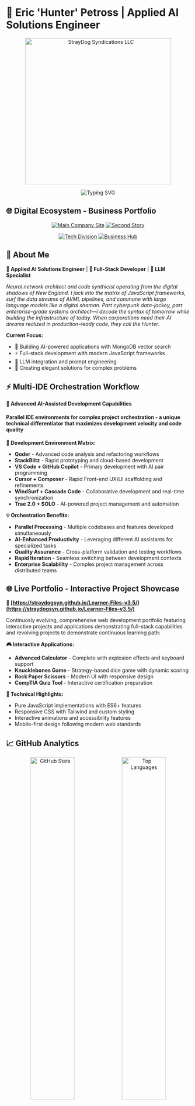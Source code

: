 # 🌙 Eric 'Hunter' Petross | Applied AI Solutions Engineer

<p align="center">
  <img src="./image/README/StrayDog Syndications LLC (Tag (US)).png" alt="StrayDog Syndications LLC" width="400" />
</p>

<p align="center">
  <img src="https://readme-typing-svg.herokuapp.com?font=Fira+Code&size=22&duration=3000&pause=1000&color=7AA2F7&background=1A1B2600&center=true&vCenter=true&width=600&lines=Welcome+to+my+Digital+Ecosystem+%F0%9F%8C%90;Applied+AI+Solutions+Engineer+%F0%9F%A4%96;Full-Stack+Developer+%2B+AI+Specialist+%E2%9A%A1;Building+the+Future%2C+One+Line+at+a+Time+%F0%9F%9A%80" alt="Typing SVG" />
</p>

## 🌐 Digital Ecosystem - Business Portfolio

<p align="center">
  <a href="https://www.straydog-syndications-llc.com/"><img src="https://img.shields.io/badge/🏢%20StrayDog%20Syndications%20LLC-7AA2F7?style=for-the-badge&logo=company&logoColor=1A1B26" alt="Main Company Site" /></a>
  <a href="https://www.straydog-secondstory.org/"><img src="https://img.shields.io/badge/📖%20Second%20Story-BB9AF7?style=for-the-badge&logo=book&logoColor=1A1B26" alt="Second Story" /></a>
</p>
<p align="center">
  <a href="https://www.straydogsyndicationsllc.tech/"><img src="https://img.shields.io/badge/⚡%20Tech%20Division-F7768E?style=for-the-badge&logo=tech&logoColor=1A1B26" alt="Tech Division" /></a>
  <a href="https://straydogsyndicationsllc.biz/"><img src="https://img.shields.io/badge/💼%20Business%20Hub-9ECE6A?style=for-the-badge&logo=business&logoColor=1A1B26" alt="Business Hub" /></a>
</p>

## 🚀 About Me

**🎯 Applied AI Solutions Engineer** | **🌟 Full-Stack Developer** | **🧠 LLM Specialist**

*Neural network architect and code synthicist operating from the digital shadows of New England. I jack into the matrix of JavaScript frameworks, surf the data streams of AI/ML pipelines, and commune with large language models like a digital shaman. Part cyberpunk data-jockey, part enterprise-grade systems architect—I decode the syntax of tomorrow while building the infrastructure of today. When corporations need their AI dreams realized in production-ready code, they call the Hunter.*

**Current Focus:**

- 🤖 Building AI-powered applications with MongoDB vector search
- ⚡ Full-stack development with modern JavaScript frameworks
- 🧠 LLM integration and prompt engineering
- 🌟 Creating elegant solutions for complex problems

## ⚡ Multi-IDE Orchestration Workflow

**🎯 Advanced AI-Assisted Development Capabilities**

#### Parallel IDE environments for complex project orchestration - a unique technical differentiator that maximizes development velocity and code quality

**🚀 Development Environment Matrix:**

- **Qoder** - Advanced code analysis and refactoring workflows
- **StackBlitz** - Rapid prototyping and cloud-based development
- **VS Code + GitHub Copilot** - Primary development with AI pair programming
- **Cursor + Composer** - Rapid Front-end UX\UI scaffolding and refinements 
- **WindSurf + Cascade Code** - Collaborative development and real-time synchronization
- **Trae 2.0 + SOLO** - AI-powered project management and automation

**💡 Orchestration Benefits:**

- **Parallel Processing** - Multiple codebases and features developed simultaneously
- **AI-Enhanced Productivity** - Leveraging different AI assistants for specialized tasks
- **Quality Assurance** - Cross-platform validation and testing workflows
- **Rapid Iteration** - Seamless switching between development contexts
- **Enterprise Scalability** - Complex project management across distributed teams

## 🌐 Live Portfolio - Interactive Project Showcase

**🚀 [https://straydogsyn.github.io/Learner-Files-v3.5/](https://straydogsyn.github.io/Learner-Files-v3.5/)**

Continuosly evolving, comprehensive web development portfolio featuring interactive projects and applications demonstrating full-stack capabilities and revolving projects to demonstrate continuous learning path:

**🎮 Interactive Applications:**

- **Advanced Calculator** - Complete with explosion effects and keyboard support
- **Knucklebones Game** - Strategy-based dice game with dynamic scoring
- **Rock Paper Scissors** - Modern UI with responsive design
- **CompTIA Quiz Tool** - Interactive certification preparation

**💼 Technical Highlights:**

- Pure JavaScript implementations with ES6+ features
- Responsive CSS with Tailwind and custom styling
- Interactive animations and accessibility features
- Mobile-first design following modern web standards

## 📈 GitHub Analytics

<p align="center">
  <img width="49%" src="https://github-readme-stats.vercel.app/api?username=StrayDogSyn&show_icons=true&theme=tokyonight&hide_border=true&bg_color=1A1B26&title_color=7AA2F7&icon_color=BB9AF7&text_color=C0CAF5" alt="GitHub Stats" />
  <img width="49%" src="https://github-readme-stats.vercel.app/api/top-langs/?username=StrayDogSyn&layout=compact&theme=tokyonight&hide_border=true&bg_color=1A1B26&title_color=7AA2F7&text_color=C0CAF5" alt="Top Languages" />
</p>

<p align="center">
  <img width="98%" src="https://github-readme-activity-graph.vercel.app/graph?username=StrayDogSyn&theme=tokyo-night&hide_border=true&bg_color=1A1B26&color=7AA2F7&line=BB9AF7&point=F7768E" alt="Contribution Graph" />
</p>

### 🌟 Advanced AI Orchestration

**Multi-Platform Development Workflow:**

- **Simultaneous IDE Orchestration:** VS Code + Cursor Composer + WindSurf + Qoder + Trae 2.0 + StackBlitz
- **AI Agent Coordination:** Claude + Perplexity for complex reasoning chains  
- **Slack Bot Development:** 3 deployed AI agents for automated community engagement on LLC workspace
- **Visual AI Integration:** Microsoft Designer + Deep Image AI for UI/UX enhancement
- **Advanced Prompt Engineering:** LangChain workflows with token optimization

## 🛠️ Tech Stack & Skills

### 💻 Programming Languages

![JavaScript](https://img.shields.io/badge/JavaScript-E0AF68?style=for-the-badge&logo=javascript&logoColor=1A1B26)
![Python](https://img.shields.io/badge/Python-7AA2F7?style=for-the-badge&logo=python&logoColor=1A1B26)
![HTML5](https://img.shields.io/badge/HTML5-F7768E?style=for-the-badge&logo=html5&logoColor=1A1B26)
![CSS3](https://img.shields.io/badge/CSS3-73DACA?style=for-the-badge&logo=css3&logoColor=1A1B26)

### 🎨 Front-End Development

![React](https://img.shields.io/badge/React-7DCFFF?style=for-the-badge&logo=react&logoColor=1A1B26)
![Next.js](https://img.shields.io/badge/Next.js-24283B?style=for-the-badge&logo=nextdotjs&logoColor=C0CAF5)
![Vite](https://img.shields.io/badge/Vite-BB9AF7?style=for-the-badge&logo=vite&logoColor=1A1B26)
![React Router](https://img.shields.io/badge/React%20Router-F7768E?style=for-the-badge&logo=reactrouter&logoColor=1A1B26)
![jQuery](https://img.shields.io/badge/jQuery-9D7CD8?style=for-the-badge&logo=jquery&logoColor=1A1B26)
![Bootstrap](https://img.shields.io/badge/Bootstrap-BB9AF7?style=for-the-badge&logo=bootstrap&logoColor=1A1B26)
![Tailwind](https://img.shields.io/badge/Tailwind_CSS-73DACA?style=for-the-badge&logo=tailwind-css&logoColor=1A1B26)

### ⚙️ Back-End Development

![Node.js](https://img.shields.io/badge/Node.js-9ECE6A?style=for-the-badge&logo=nodedotjs&logoColor=1A1B26)
![Express.js](https://img.shields.io/badge/Express.js-24283B?style=for-the-badge&logo=express&logoColor=C0CAF5)
![MongoDB](https://img.shields.io/badge/MongoDB-9ECE6A?style=for-the-badge&logo=mongodb&logoColor=1A1B26)
![MongoDB Atlas](https://img.shields.io/badge/MongoDB%20Atlas-9ECE6A?style=for-the-badge&logo=mongodb&logoColor=1A1B26)
![MongoDB Compass](https://img.shields.io/badge/MongoDB%20Compass-73DACA?style=for-the-badge&logo=mongodb&logoColor=1A1B26)
![Supabase](https://img.shields.io/badge/Supabase-9ECE6A?style=for-the-badge&logo=supabase&logoColor=1A1B26)
![RESTful API](https://img.shields.io/badge/RESTful%20API-F7768E?style=for-the-badge&logo=api&logoColor=1A1B26)

### 📊 Data Science & Analytics

![Pandas](https://img.shields.io/badge/Pandas-9D7CD8?style=for-the-badge&logo=pandas&logoColor=1A1B26)
![NumPy](https://img.shields.io/badge/NumPy-7AA2F7?style=for-the-badge&logo=numpy&logoColor=1A1B26)
![Matplotlib](https://img.shields.io/badge/Matplotlib-E0AF68?style=for-the-badge&logo=python&logoColor=1A1B26)
![TKinter](https://img.shields.io/badge/TKinter-BB9AF7?style=for-the-badge&logo=python&logoColor=1A1B26)

### 🤖 AI & LLM Tools

![ChatGPT](https://img.shields.io/badge/ChatGPT-9ECE6A?style=for-the-badge&logo=openai&logoColor=1A1B26)
![GitHub Copilot](https://img.shields.io/badge/GitHub%20Copilot-24283B?style=for-the-badge&logo=github&logoColor=C0CAF5)
![Claude](https://img.shields.io/badge/Claude-E0AF68?style=for-the-badge&logo=anthropic&logoColor=1A1B26)
![Gemini](https://img.shields.io/badge/Gemini-7AA2F7?style=for-the-badge&logo=google&logoColor=1A1B26)
![Perplexity Pro](https://img.shields.io/badge/Perplexity%20Pro-BB9AF7?style=for-the-badge&logo=perplexity&logoColor=1A1B26)
![LangChain](https://img.shields.io/badge/LangChain-F7768E?style=for-the-badge&logo=chainlink&logoColor=1A1B26)
![Hugging Face](https://img.shields.io/badge/Hugging%20Face-73DACA?style=for-the-badge&logo=huggingface&logoColor=1A1B26)
![AI Slack Agents](https://img.shields.io/badge/AI%20Slack%20Agents-9D7CD8?style=for-the-badge&logo=slack&logoColor=1A1B26)

### 🛠️ Development Tools & IDEs

![Git](https://img.shields.io/badge/Git-7AA2F7?style=for-the-badge&logo=git&logoColor=1A1B26)
![GitHub](https://img.shields.io/badge/GitHub-24283B?style=for-the-badge&logo=github&logoColor=C0CAF5)
![VS Code](https://img.shields.io/badge/VS%20Code%20+%20Copilot-9D7CD8?style=for-the-badge&logo=visualstudiocode&logoColor=1A1B26)
![Cursor Composer](https://img.shields.io/badge/Cursor%20Composer-E0AF68?style=for-the-badge&logo=cursor&logoColor=1A1B26)
![Qoder](https://img.shields.io/badge/Qoder-F7768E?style=for-the-badge&logo=code&logoColor=1A1B26)
![WindSurf](https://img.shields.io/badge/WindSurf-73DACA?style=for-the-badge&logo=wind&logoColor=1A1B26)
![Trae 2.0 + SOLO](https://img.shields.io/badge/Trae%202.0%20+%20SOLO-BB9AF7?style=for-the-badge&logo=robot&logoColor=1A1B26)
![StackBlitz](https://img.shields.io/badge/StackBlitz-E0AF68?style=for-the-badge&logo=stackblitz&logoColor=1A1B26)
![Xojo](https://img.shields.io/badge/Xojo-9ECE6A?style=for-the-badge&logo=xojo&logoColor=1A1B26)

### 🌐 Web Platforms & CMS

![Wix](https://img.shields.io/badge/Wix-7AA2F7?style=for-the-badge&logo=wix&logoColor=1A1B26)
![Squarespace](https://img.shields.io/badge/Squarespace-9D7CD8?style=for-the-badge&logo=squarespace&logoColor=1A1B26)
![WordPress](https://img.shields.io/badge/WordPress-73DACA?style=for-the-badge&logo=wordpress&logoColor=1A1B26)
![Bootstrap Studio](https://img.shields.io/badge/Bootstrap%20Studio-BB9AF7?style=for-the-badge&logo=bootstrap&logoColor=1A1B26)

### 🔧 API & Testing Tools

![Postman](https://img.shields.io/badge/Postman-E0AF68?style=for-the-badge&logo=postman&logoColor=1A1B26)
![GitKraken](https://img.shields.io/badge/GitKraken-73DACA?style=for-the-badge&logo=gitkraken&logoColor=1A1B26)
![PolyPane](https://img.shields.io/badge/PolyPane-F7768E?style=for-the-badge&logo=polypane&logoColor=1A1B26)

## 🏆 Certifications & Professional Credentials

### 🍃 MongoDB Certifications

![Building AI Agents with MongoDB](https://img.shields.io/badge/🤖%20Building%20AI%20Agents%20with%20MongoDB-Aug%202025-9ECE6A?style=for-the-badge&logo=mongodb&logoColor=1A1B26)
![Introduction to MongoDB](https://img.shields.io/badge/🍃%20Introduction%20to%20MongoDB-Feb%202025-9ECE6A?style=for-the-badge&logo=mongodb&logoColor=1A1B26)

### 🚀 Full-Stack Development

![FullStack development with Cursor Copilot](https://img.shields.io/badge/⚡%20FullStack%20development%20with%20Cursor%20Copilot-Mar%202025-BB9AF7?style=for-the-badge&logo=udemy&logoColor=1A1B26)
![Basic Git and Github - Essentials](https://img.shields.io/badge/📚%20Basic%20Git%20and%20Github%20Essentials-Nov%202024-BB9AF7?style=for-the-badge&logo=udemy&logoColor=1A1B26)

### 💻 JavaScript & Web Development

![JavaScript: Understanding ES6 and Beyond](https://img.shields.io/badge/🔥%20JavaScript%20ES6%20and%20Beyond-Dec%202024-E0AF68?style=for-the-badge&logo=udemy&logoColor=1A1B26)
![JavaScript: Understanding the Weird Parts](https://img.shields.io/badge/🧠%20JavaScript%20Understanding%20the%20Weird%20Parts-Dec%202024-E0AF68?style=for-the-badge&logo=udemy&logoColor=1A1B26)
![JavaScript JSON AJAX API](https://img.shields.io/badge/🌐%20JavaScript%20JSON%20AJAX%20API-Nov%202024-E0AF68?style=for-the-badge&logo=udemy&logoColor=1A1B26)

## 👨‍💻 Experience

### The Moth, Remote — *Community Engagement Freelance Instructor*

#### November 2024 - Present

- **Public Speaking Excellence:** Facilitated storytelling workshops and community engagement sessions
- **Educational Content Development:** Created comprehensive curriculum for digital storytelling and narrative techniques
- **Cross-Cultural Communication:** Delivered training programs to diverse audiences across multiple demographics
- **Digital Storytelling Expertise:** Integrated modern technology with traditional storytelling methods
- **Community Building:** Fostered inclusive environments that encouraged authentic personal expression
- **Workshop Leadership:** Led interactive sessions combining public speaking skills with creative writing techniques

### Outlier AI, Remote — *AI Content Writer*

#### October 2024 - Present

- **Rewriting the Future:** Revised and fine-tuned written content to perfectly align with client visions and publisher needs.
- **Predictive Prowess:** Tested, validated, and optimized models to ensure accurate predictions.
- **Innovative Application Development:** Developed new functions and applications to drive insightful analyses.
- **Customer Champion:** Provided high-quality, friendly support that left clients smiling and satisfied.
- **Team Dynamo:** Collaborated closely with team members to hit deadlines and achieve ambitious project targets.

## 🎓 Education & Professional Development

### 🏠 Formal Education

**Associate in Applied Science - Computer & Networking Technology**  
*Community College of Rhode Island* | 2020 - Present

- **Degree Progress:** 60% Credits Complete • 22% Requirements Complete
- **Current GPA:** 3.40 | **Academic Standing:** Good Academic Standing
- **STEM Pathway Scholar:** Science, Technology, Engineering & Math track

### 🎓 Core Coursework & Technical Focus

- **Network Infrastructure:** TCP/IP, OSI Model, Network Protocols, Subnetting
- **Hardware Systems:** Computer Architecture, Hardware Troubleshooting, System Assembly
- **Operating Systems:** Windows Server Administration, Linux Fundamentals
- **Security Fundamentals:** Network Security, Cybersecurity Principles
- **Programming Foundations:** Logic Development, Algorithm Design
- **Database Management:** SQL Fundamentals, Data Structure Design
- **Project Management:** Technical Documentation, Team Collaboration

### 🏆 Academic Achievements

- **Dean's List Recognition** - Multiple semesters for academic excellence
- **STEM Pathway Scholar** - Specialized track in Science, Technology, Engineering & Math
- **Consistent Academic Performance** - Maintained 3.40+ GPA throughout program
- **Hands-on Laboratory Excellence** - Practical application of networking concepts

## 🎯 Coding Challenges & Practice

<p align="center">
  <a href="https://www.codewars.com/users/StrayDogSyn"><img src="https://www.codewars.com/users/StrayDogSyn/badges/large" alt="Codewars" /></a>
</p>

<p align="center">
  <a href="https://leetcode.com/u/StrayDogSyn/"><img src="https://img.shields.io/badge/🧩%20LeetCode-E0AF68?style=for-the-badge&logo=leetcode&logoColor=1A1B26" alt="LeetCode" /></a>
  <a href="https://www.hackerrank.com/profile/straydogsyndica1"><img src="https://img.shields.io/badge/💻%20HackerRank-9ECE6A?style=for-the-badge&logo=hackerrank&logoColor=1A1B26" alt="HackerRank" /></a>
</p>

## 🌟 AI Agent Development Projects

### **🤖 MongoDB Vector Search Integration**

- Built intelligent agents leveraging MongoDB's vector search capabilities
- Implemented semantic similarity search for enhanced data retrieval
- Developed custom AI workflows for content analysis and generation

### **🧠 LLM Integration & Prompt Engineering**

- Integrated multiple AI services (OpenAI, Anthropic, Google Gemini)
- Designed multi-tool reasoning agents with memory systems
- Created production-ready AI applications with real-world deployment

## 📫 Connect & Collaborate

> *"Code is poetry written in logic, and every bug is just a plot twist waiting to be resolved."*  
> — Eric 'Hunter' Petross

**🚀 Ready to transform ideas into digital reality**  
**⚡ Available for innovative projects and collaborations**  
**🌟 Let's create the future, one line of code at a time**

<p align="center">
  <a href="https://straydogsyn.github.io/Learner-Files-v3.5/"><img src="https://img.shields.io/badge/🌐%20Live%20Portfolio-7AA2F7?style=for-the-badge&logo=github&logoColor=1A1B26" alt="Portfolio" /></a>
  <a href="mailto:eHunter@straydog-secondstory.org"><img src="https://img.shields.io/badge/📧%20Contact%20Me-F7768E?style=for-the-badge&logo=gmail&logoColor=1A1B26" alt="Email" /></a>
  <a href="https://linkedin.com/in/eric-petross"><img src="https://img.shields.io/badge/💼%20LinkedIn-73DACA?style=for-the-badge&logo=linkedin&logoColor=1A1B26" alt="LinkedIn" /></a>
</p>

<p align="center">
  <img src="https://readme-typing-svg.herokuapp.com?font=Fira+Code&size=18&duration=3000&pause=1000&color=BB9AF7&background=1A1B2600&center=true&vCenter=true&width=600&lines=Thanks+for+visiting+my+digital+ecosystem!+%F0%9F%8C%9F;Let's+build+something+incredible+together!+%F0%9F%9A%80" alt="Closing Message" />
</p>

<p align="center">
  <img src="https://komarev.com/ghpvc/?username=StrayDogSyn&style=for-the-badge&color=7AA2F7&label=PROFILE+VIEWS" alt="Profile Views" />
</p>
